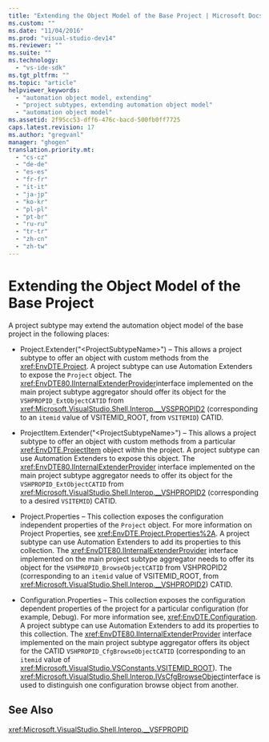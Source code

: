 ```yaml
---
title: "Extending the Object Model of the Base Project | Microsoft Docs"
ms.custom: ""
ms.date: "11/04/2016"
ms.prod: "visual-studio-dev14"
ms.reviewer: ""
ms.suite: ""
ms.technology: 
  - "vs-ide-sdk"
ms.tgt_pltfrm: ""
ms.topic: "article"
helpviewer_keywords: 
  - "automation object model, extending"
  - "project subtypes, extending automation object model"
  - "automation object model"
ms.assetid: 2f95cc53-dff6-476c-bacd-500fb0ff7725
caps.latest.revision: 17
ms.author: "gregvanl"
manager: "ghogen"
translation.priority.mt: 
  - "cs-cz"
  - "de-de"
  - "es-es"
  - "fr-fr"
  - "it-it"
  - "ja-jp"
  - "ko-kr"
  - "pl-pl"
  - "pt-br"
  - "ru-ru"
  - "tr-tr"
  - "zh-cn"
  - "zh-tw"
---
```

# Extending the Object Model of the Base Project
A project subtype may extend the automation object model of the base project in the following places:  
  
-   Project.Extender("\<ProjectSubtypeName>") – This allows a project subtype to offer an object with custom methods from the <xref:EnvDTE.Project>. A project subtype can use Automation Extenders to expose the `Project` object. The <xref:EnvDTE80.IInternalExtenderProvider>interface implemented on the main project subtype aggregator should offer its object for the `VSHPROPID_ExtObjectCATID` from <xref:Microsoft.VisualStudio.Shell.Interop.__VSSPROPID2> (corresponding to an `itemid` value of VSITEMID_ROOT, from `VSITEMID`) CATID.  
  
-   ProjectItem.Extender("\<ProjectSubtypeName>") – This allows a project subtype to offer an object with custom methods from a particular <xref:EnvDTE.ProjectItem> object within the project. A project subtype can use Automation Extenders to expose this object. The <xref:EnvDTE80.IInternalExtenderProvider> interface implemented on the main project subtype aggregator needs to offer its object for the `VSHPROPID_ExtObjectCATID` from <xref:Microsoft.VisualStudio.Shell.Interop.__VSHPROPID2> (corresponding to a desired `VSITEMID`) CATID.  
  
-   Project.Properties – This collection exposes the configuration independent properties of the `Project` object. For more information on Project Properties, see <xref:EnvDTE.Project.Properties%2A>. A project subtype can use Automation Extenders to add its properties to this collection. The <xref:EnvDTE80.IInternalExtenderProvider> interface implemented on the main project subtype aggregator needs to offer its object for the `VSHPROPID_BrowseObjectCATID` from VSHPROPID2 (corresponding to an `itemid` value of VSITEMID_ROOT, from <xref:Microsoft.VisualStudio.Shell.Interop.__VSHPROPID2>) CATID.  
  
-   Configuration.Properties – This collection exposes the configuration dependent properties of the project for a particular configuration (for example, Debug). For more information see, <xref:EnvDTE.Configuration>. A project subtype can use Automation Extenders to add its properties to this collection. The <xref:EnvDTE80.IInternalExtenderProvider> interface implemented on the main project subtype aggregator offers its object for the CATID `VSHPROPID_CfgBrowseObjectCATID` (corresponding to an `itemid` value of <xref:Microsoft.VisualStudio.VSConstants.VSITEMID_ROOT>). The <xref:Microsoft.VisualStudio.Shell.Interop.IVsCfgBrowseObject>interface is used to distinguish one configuration browse object from another.  
  
## See Also  
 <xref:Microsoft.VisualStudio.Shell.Interop.__VSFPROPID>